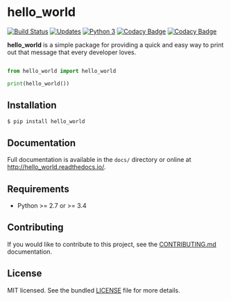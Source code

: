 # hello_world

[![Build Status](https://travis-ci.org/jeansaad/hello_world.svg)](https://travis-ci.org/jeansaad/hello_world) [![Updates](https://pyup.io/repos/github/jeansaad/hello_world/shield.svg)](https://pyup.io/repos/github/jeansaad/hello_world/) [![Python 3](https://pyup.io/repos/github/jeansaad/hello_world/python-3-shield.svg)](https://pyup.io/repos/github/jeansaad/hello_world/) [![Codacy Badge](https://api.codacy.com/project/badge/Grade/c24729615d4f4552a9833b6434a5b800)](https://www.codacy.com/manual/jeansaad/hello_world?utm_source=github.com&amp;utm_medium=referral&amp;utm_content=jeansaad/hello_world&amp;utm_campaign=Badge_Grade) [![Codacy Badge](https://api.codacy.com/project/badge/Coverage/c24729615d4f4552a9833b6434a5b800)](https://www.codacy.com/manual/jeansaad/hello_world?utm_source=github.com&utm_medium=referral&utm_content=jeansaad/hello_world&utm_campaign=Badge_Coverage)

**hello_world** is a simple package for providing a quick and easy way
to print out that message that every developer loves.

```python

from hello_world import hello_world

print(hello_world())
```

## Installation


```bash
$ pip install hello_world
```

## Documentation

Full documentation is available in the `docs/` directory or online at
http://hello_world.readthedocs.io/.


## Requirements

- Python >= 2.7 or >= 3.4

## Contributing

If you would like to contribute to this project, see the
[CONTRIBUTING.md](CONTRIBUTING.md) documentation.

## License

MIT licensed. See the bundled [LICENSE](LICENSE) file for more details.
